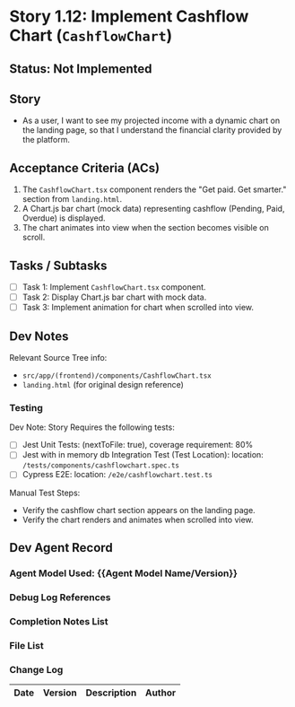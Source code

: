 # Story 1.12: Implement Cashflow Chart (`CashflowChart`)

## Status: Not Implemented

## Story

- As a user, I want to see my projected income with a dynamic chart on the landing page, so that I understand the financial clarity provided by the platform.

## Acceptance Criteria (ACs)

1.  The `CashflowChart.tsx` component renders the "Get paid. Get smarter." section from `landing.html`.
2.  A Chart.js bar chart (mock data) representing cashflow (Pending, Paid, Overdue) is displayed.
3.  The chart animates into view when the section becomes visible on scroll.

## Tasks / Subtasks

- [ ] Task 1: Implement `CashflowChart.tsx` component.
- [ ] Task 2: Display Chart.js bar chart with mock data.
- [ ] Task 3: Implement animation for chart when scrolled into view.

## Dev Notes

Relevant Source Tree info:
- `src/app/(frontend)/components/CashflowChart.tsx`
- `landing.html` (for original design reference)

### Testing

Dev Note: Story Requires the following tests:

- [ ] Jest Unit Tests: (nextToFile: true), coverage requirement: 80%
- [ ] Jest with in memory db Integration Test (Test Location): location: `/tests/components/cashflowchart.spec.ts`
- [ ] Cypress E2E: location: `/e2e/cashflowchart.test.ts`

Manual Test Steps:
- Verify the cashflow chart section appears on the landing page.
- Verify the chart renders and animates when scrolled into view.

## Dev Agent Record

### Agent Model Used: {{Agent Model Name/Version}}

### Debug Log References

### Completion Notes List

### File List

### Change Log

| Date | Version | Description | Author |
| :--- | :------ | :---------- | :----- |
